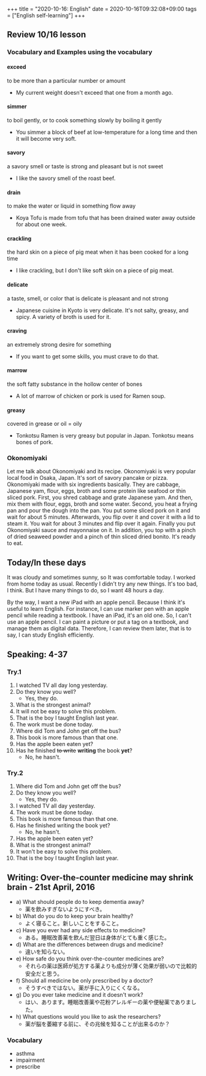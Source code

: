 +++
title =  "2020-10-16: English"
date = 2020-10-16T09:32:08+09:00
tags = ["English self-learning"]
+++

## Review 10/16 lesson

### Vocabulary and Examples using the vocabulary

#### exceed
to be more than a particular number or amount

* My current weight doesn't exceed that one from a month ago.

#### simmer
to boil gently, or to cook something slowly by boiling it gently 

* You simmer a block of beef at low-temperature for a long time and then it will become very soft.

#### savory
a savory smell or taste is strong and pleasant but is not sweet

* I like the savory smell of the roast beef.

#### drain
to make the water or liquid in something flow away

* Koya Tofu is made from tofu that has been drained water away outside for about one week.

#### crackling
the hard skin on a piece of pig meat when it has been cooked for a long time

* I like crackling, but I don't like soft skin on a piece of pig meat.

#### delicate
a taste, smell, or color that is delicate is pleasant and not strong

* Japanese cuisine in Kyoto is very delicate. It's not salty, greasy, and spicy.
    A variety of broth is used for it. 

#### craving
an extremely strong desire for something

* If you want to get some skills, you must crave to do that.

#### marrow
the soft fatty substance in the hollow center of bones

* A lot of marrow of chicken or pork is used for Ramen soup. 

#### greasy
covered in grease or oil = oily

* Tonkotsu Ramen is very greasy but popular in Japan. Tonkotsu means bones of pork.

### Okonomiyaki

Let me talk about Okonomiyaki and its recipe.
Okonomiyaki is very popular local food in Osaka, Japan.
It's sort of savory pancake or pizza.
Okonomiyaki made with six ingredients basically.
They are cabbage, Japanese yam, flour, eggs, broth and some protein like seafood or thin sliced pork.
First, you shred cabbage and grate Japanese yam.
And then, mix them with flour, eggs, broth and some water.
Second, you heat a frying pan and pour the dough into the pan.
You put some sliced pork on it and wait for about 5 minutes.
Afterwards, you flip over it and cover it with a lid to steam it.
You wait for about 3 minutes and flip over it again.
Finally you put Okonomiyaki sauce and mayonnaise on it.
In addition, you top with a pinch of dried seaweed powder and a pinch of thin sliced dried bonito.
It's ready to eat.

## Today/In these days

It was cloudy and sometimes sunny, so It was comfortable today.
I worked from home today as usual.
Recently I didn't try any new things.
It's too bad, I think.
But I have many things to do, so I want 48 hours a day.

By the way, I want a new iPad with an apple pencil.
Because I think it's useful to learn English.
For instance, I can use marker pen with an apple pencil while reading a textbook.
I have an iPad, it's an old one. So, I can't use an apple pencil.
I can paint a picture or put a tag on a textbook, and manage them as digital data.
Therefore, I can review them later, that is to say, I can study English efficiently.


## Speaking: 4-37

### Try.1

1. I watched TV all day long yesterday.
2. Do they know you well?
    - Yes, they do.
3. What is the strongest animal?
4. It will not be easy to solve this problem.
5. That is the boy I taught English last year.
6. The work must be done today.
7. Where did Tom and John get off the bus?
8. This book is more famous than that one.
9. Has the apple been eaten yet?
10. Has he finished ~~to write~~ **writing** the book **yet**?
    - No, he hasn't.

### Try.2

1. Where did Tom and John get off the bus?
2. Do they know you well?
    - Yes, they do.
3. I watched TV all day yesterday.
4. The work must be done today.
5. This book is more famous than that one.
6. Has he finished writing the book yet?
    - No, he hasn't.
7. Has the apple been eaten yet?
8. What is the strongest animal?
9. It won't be easy to solve this problem.
10. That is the boy I taught English last year.

## Writing: Over-the-counter medicine may shrink brain - 21st April, 2016

* a) What should people do to keep dementia away?
    - 薬を飲みすぎないようにすべき。
* b) What do you do to keep your brain healthy?
    - よく寝ること。新しいことをすること。
* c) Have you ever had any side effects to medicine?
    - ある。睡眠改善薬を飲んだ翌日は身体がとても重く感じた。
* d) What are the differences between drugs and medicine?
    - 違いを知らない。
* e) How safe do you think over-the-counter medicines are?
    - それらの薬は医師が処方する薬よりも成分が薄く効果が弱いので比較的安全だと思う。
* f) Should all medicine be only prescribed by a doctor?
    - そうすべきではない。薬が手に入りにくくなる。
* g) Do you ever take medicine and it doesn't work?
    - はい、あります。睡眠改善薬や花粉アレルギーの薬や便秘薬でありました。
* h) What questions would you like to ask the researchers?
    - 薬が脳を萎縮する前に、その兆候を知ることが出来るのか？

### Vocabulary

* asthma
* impairment
* prescribe
